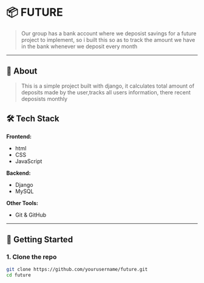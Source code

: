 # 📦 FUTURE

> Our group has a bank account where we deposist savings for a future project to implement, so i built this so as to track the amount
  we have in the bank whenever we deposit every month

---

## 📖 About

> This is a simple project built with django, it calculates total amount of deposits made by the user,tracks all users information, there recent deposists monthly

## 🛠️ Tech Stack

**Frontend:**  
- html
- CSS
- JavaScript

**Backend:**  
- Django 
- MySQL

**Other Tools:**  
- Git & GitHub  
  
---

## 🚀 Getting Started

### 1. Clone the repo

```bash
git clone https://github.com/yourusername/future.git
cd future

